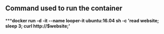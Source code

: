 ## Command used to run the container
*****docker run -d -it --name looper-it ubuntu:16.04 sh -c 'read website; sleep 3; curl http://$website;'** 
